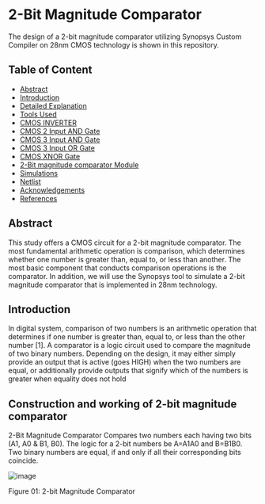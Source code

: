 # 2-Bit Magnitude Comparator

The design of a 2-bit magnitude comparator utilizing Synopsys Custom Compiler on 28nm CMOS technology is shown in this repository.

##  Table of Content
   * [Abstract](#Abstract)
   * [Introduction](#Introduction)
   * [Detailed Explanation](#Detailed-Explanation)
   * [Tools Used](#Tools-Used)
   * [CMOS INVERTER](#CMOS-INVERTER)
   * [CMOS 2 Input AND Gate](#CMOS-2-Input-AND-Gate)
   * [CMOS 3 Input AND Gate](#CMOS-3-Input-AND-Gate)
   * [CMOS 3 Input OR Gate](#CMOS-3-Input-OR-Gate)
   * [CMOS XNOR Gate](#CMOS-XNOR-Gate)
   * [2-Bit magnitude comparator Module](#2-Bit-magnitude-comparator-Module)
   * [Simulations](#Simulations)
   * [Netlist](#Netlist)
   * [Acknowledgements](#Acknowledgements)
   * [References](#References)
 




##  Abstract
This study offers a CMOS circuit for a 2-bit magnitude comparator. The most fundamental arithmetic operation is comparison, which determines whether one number is greater   than, equal to, or less than another. The most basic component that conducts comparison operations is the comparator. In addition, we will use the Synopsys tool to simulate a 2-bit magnitude comparator that is implemented in 28nm technology.
	

##  Introduction
In digital system, comparison of two numbers is an arithmetic operation that determines if one number is greater than, equal to, or less than the other number [1]. A comparator is a logic circuit used to compare the magnitude of two binary numbers. Depending on the design, it may either simply provide an output that is active (goes HIGH) when the two numbers are equal, or additionally provide outputs that signify which of the numbers is greater when equality does not hold


##  Construction and working of 2-bit magnitude comparator
2-Bit Magnitude Comparator Compares two numbers each having two bits (A1, A0 & B1, B0). The logic for a 2-bit numbers be A=A1A0 and B=B1B0. Two binary numbers are equal, if and only if all their corresponding bits coincide. 


![image](https://user-images.githubusercontent.com/71437573/155836169-18677b92-1f64-4f75-8d88-c36b03ed9ff8.png)

  Figure 01: 2-bit Magnitude Comparator

